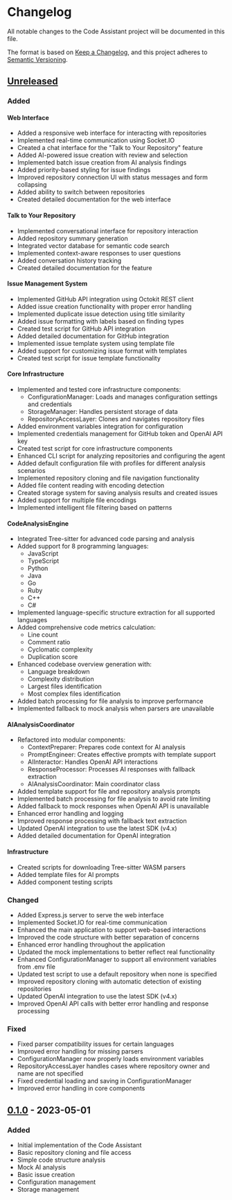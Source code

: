 # Changelog

All notable changes to the Code Assistant project will be documented in this file.

The format is based on [Keep a Changelog](https://keepachangelog.com/en/1.0.0/),
and this project adheres to [Semantic Versioning](https://semver.org/spec/v2.0.0.html).

## [Unreleased]

### Added

#### Web Interface
- Added a responsive web interface for interacting with repositories
- Implemented real-time communication using Socket.IO
- Created a chat interface for the "Talk to Your Repository" feature
- Added AI-powered issue creation with review and selection
- Implemented batch issue creation from AI analysis findings
- Added priority-based styling for issue findings
- Improved repository connection UI with status messages and form collapsing
- Added ability to switch between repositories
- Created detailed documentation for the web interface

#### Talk to Your Repository
- Implemented conversational interface for repository interaction
- Added repository summary generation
- Integrated vector database for semantic code search
- Implemented context-aware responses to user questions
- Added conversation history tracking
- Created detailed documentation for the feature

#### Issue Management System
- Implemented GitHub API integration using Octokit REST client
- Added issue creation functionality with proper error handling
- Implemented duplicate issue detection using title similarity
- Added issue formatting with labels based on finding types
- Created test script for GitHub API integration
- Added detailed documentation for GitHub integration
- Implemented issue template system using template file
- Added support for customizing issue format with templates
- Created test script for issue template functionality

#### Core Infrastructure
- Implemented and tested core infrastructure components:
  - ConfigurationManager: Loads and manages configuration settings and credentials
  - StorageManager: Handles persistent storage of data
  - RepositoryAccessLayer: Clones and navigates repository files
- Added environment variables integration for configuration
- Implemented credentials management for GitHub token and OpenAI API key
- Created test script for core infrastructure components
- Enhanced CLI script for analyzing repositories and configuring the agent
- Added default configuration file with profiles for different analysis scenarios
- Implemented repository cloning and file navigation functionality
- Added file content reading with encoding detection
- Created storage system for saving analysis results and created issues
- Added support for multiple file encodings
- Implemented intelligent file filtering based on patterns

#### CodeAnalysisEngine
- Integrated Tree-sitter for advanced code parsing and analysis
- Added support for 8 programming languages:
  - JavaScript
  - TypeScript
  - Python
  - Java
  - Go
  - Ruby
  - C++
  - C#
- Implemented language-specific structure extraction for all supported languages
- Added comprehensive code metrics calculation:
  - Line count
  - Comment ratio
  - Cyclomatic complexity
  - Duplication score
- Enhanced codebase overview generation with:
  - Language breakdown
  - Complexity distribution
  - Largest files identification
  - Most complex files identification
- Added batch processing for file analysis to improve performance
- Implemented fallback to mock analysis when parsers are unavailable

#### AIAnalysisCoordinator
- Refactored into modular components:
  - ContextPreparer: Prepares code context for AI analysis
  - PromptEngineer: Creates effective prompts with template support
  - AIInteractor: Handles OpenAI API interactions
  - ResponseProcessor: Processes AI responses with fallback extraction
  - AIAnalysisCoordinator: Main coordinator class
- Added template support for file and repository analysis prompts
- Implemented batch processing for file analysis to avoid rate limiting
- Added fallback to mock responses when OpenAI API is unavailable
- Enhanced error handling and logging
- Improved response processing with fallback text extraction
- Updated OpenAI integration to use the latest SDK (v4.x)
- Added detailed documentation for OpenAI integration

#### Infrastructure
- Created scripts for downloading Tree-sitter WASM parsers
- Added template files for AI prompts
- Added component testing scripts

### Changed
- Added Express.js server to serve the web interface
- Implemented Socket.IO for real-time communication
- Enhanced the main application to support web-based interactions
- Improved the code structure with better separation of concerns
- Enhanced error handling throughout the application
- Updated the mock implementations to better reflect real functionality
- Enhanced ConfigurationManager to support all environment variables from .env file
- Updated test script to use a default repository when none is specified
- Improved repository cloning with automatic detection of existing repositories
- Updated OpenAI integration to use the latest SDK (v4.x)
- Improved OpenAI API calls with better error handling and response processing

### Fixed
- Fixed parser compatibility issues for certain languages
- Improved error handling for missing parsers
- ConfigurationManager now properly loads environment variables
- RepositoryAccessLayer handles cases where repository owner and name are not specified
- Fixed credential loading and saving in ConfigurationManager
- Improved error handling in core components

## [0.1.0] - 2023-05-01

### Added
- Initial implementation of the Code Assistant
- Basic repository cloning and file access
- Simple code structure analysis
- Mock AI analysis
- Basic issue creation
- Configuration management
- Storage management

[Unreleased]: https://github.com/yourusername/code-assistant/compare/v0.1.0...HEAD
[0.1.0]: https://github.com/yourusername/code-assistant/releases/tag/v0.1.0
